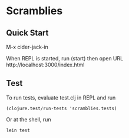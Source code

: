 # Scramblies

## Quick Start

M-x cider-jack-in

When REPL is started, run (start) then open URL http://localhost:3000/index.html

## Test

To run tests, evaluate test.clj in REPL and run 

```
(clojure.test/run-tests 'scramblies.tests)
```

Or at the shell, run

```
lein test
```
